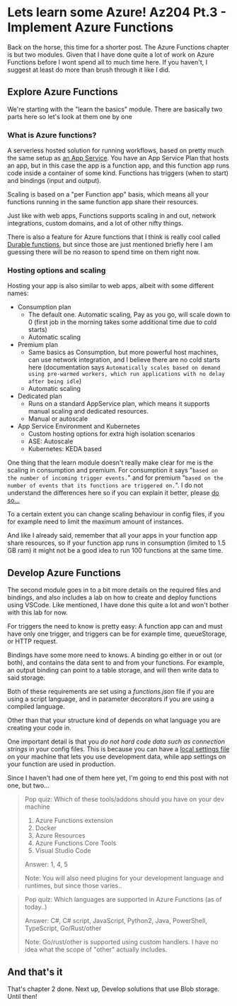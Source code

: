 # Lets learn some Azure! Az204 Pt.3 - Implement Azure Functions

Back on the horse, this time for a shorter post. The Azure Functions chapter is but two modules.
Given that I have done quite a lot of work on Azure Functions before I wont spend all to much time here. If you haven't, I suggest at least do more than brush through it like I did.

## Explore Azure Functions

We're starting with the "learn the basics" module. There are basically two parts here so let's look at them one by one

### What is Azure functions?

A serverless hosted solution for running workflows, based on pretty much the same setup as [an App Service](posts/az204.pt2.md). You have an App Service Plan that hosts an app, but in this case the app is a function app, and this function app runs code inside a container of some kind. Functions has triggers (when to start) and bindings (input and output).

Scaling is based on a "per Function app" basis, which means all your functions running in the same function app share their resources.

Just like with web apps, Functions supports scaling in and out, network integrations, custom domains, and a lot of other nifty things.

There is also a feature for Azure functions that I think is really cool called [Durable functions](https://learn.microsoft.com/en-us/azure/azure-functions/durable/durable-functions-overview?tabs=csharp-inproc), but since those are just mentioned briefly here I am guessing there will be no reason to spend time on them right now.

### Hosting options and scaling

Hosting your app is also similar to web apps, albeit with some different names:

- Consumption plan
    - The default one. Automatic scaling, Pay as you go, will scale down to 0 (first job in the morning takes some additional time due to cold starts)
    - Automatic scaling
- Premium plan
    - Same basics as Consumption, but more powerful host machines, can use network integration, and I believe there are no cold starts here (documentation says `Automatically scales based on demand using pre-warmed workers, which run applications with no delay after being idle`)
    - Automatic scaling
- Dedicated plan
    - Runs on a standard AppService plan, which means it supports manual scaling and dedicated resources.
    - Manual or autoscale
- App Service Environment and Kubernetes
    - Custom hosting options for extra high isolation scenarios
    - ASE: Autoscale
    - Kubernetes: KEDA based

One thing that the learn module doesn't really make clear for me is the scaling in consumption and premium. For consumption it says "`based on the number of incoming trigger events.`" and for premium "`based on the number of events that its functions are triggered on.`". I do not understand the differences here so if you can explain it better, please [do so...](https://mastodon.nu/@bjompen)

To a certain extent you can change scaling behaviour in config files, if you for example need to limit the maximum amount of instances.

And like I already said, remember that all your apps in your function app share resources, so if your function app runs in consumption (limited to 1.5 GB ram) it might not be a good idea to run 100 functions at the same time.

## Develop Azure Functions

The second module goes in to a bit more details on the required files and bindings, and also includes a lab on how to create and deploy functions using VSCode. Like mentioned, I have done this quite a lot and won't bother with this lab for now.

For triggers the need to know is pretty easy: A function app can and must have only one trigger, and triggers can be for example time, queueStorage, or HTTP request.

Bindings have some more need to knows. A binding go either in or out (or both), and contains the data sent to and from your functions. For example, an output binding can point to a table storage, and will then write data to said storage.

Both of these requirements are set using a _functions.json_ file if you are using a script language, and in parameter decorators if you are using a compiled language.

Other than that your structure kind of depends on what language you are creating your code in.

One important detail is that you _do not hard code data such as connection strings_ in your config files. This is because you can have a [local settings file](https://learn.microsoft.com/en-us/azure/azure-functions/functions-develop-local#local-settings-file) on your machine that lets you use development data, while app settings on your function are used in production.

Since I haven't had one of them here yet, I'm going to end this post with not one, but two...

> Pop quiz: Which of these tools/addons should you have on your dev machine
>
> 1. Azure Functions extension
> 2. Docker
> 3. Azure Resources
> 4. Azure Functions Core Tools
> 5. Visual Studio Code
>
> Answer: 1, 4, 5
>
> Note: You will also need plugins for your development language and runtimes, but since those varies.. 

> Pop quiz: Which languages are supported in Azure Functions (as of today..)
>
> Answer: C#, C# script, JavaScript, Python2, Java, PowerShell, TypeScript, Go/Rust/other
>
> Note: Go/rust/other is supported using custom handlers. I have no idea what the scope of "other" actually includes.

## And that's it

That's chapter 2 done. Next up, Develop solutions that use Blob storage. Until then!
